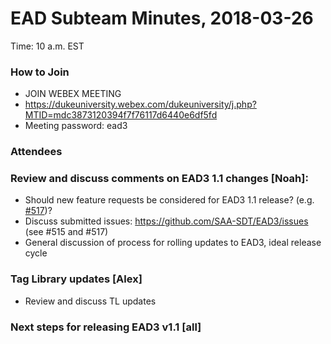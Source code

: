 # EAD Subteam Minutes, 2018-03-26
Time: 10 a.m. EST

### How to Join
- JOIN WEBEX MEETING
- https://dukeuniversity.webex.com/dukeuniversity/j.php?MTID=mdc3873120394f7f76117d6440e6df5fd
- Meeting password: ead3

### Attendees

### Review and discuss comments on EAD3 1.1 changes [Noah]:
- Should new feature requests be considered for EAD3 1.1 release? (e.g. [#517](https://github.com/SAA-SDT/EAD3/issues/517))?
- Discuss submitted issues: https://github.com/SAA-SDT/EAD3/issues (see #515 and #517)
- General discussion of process for rolling updates to EAD3, ideal release cycle

### Tag Library updates [Alex]
- Review and discuss TL updates

### Next steps for releasing EAD3 v1.1 [all]
